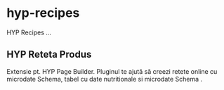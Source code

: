 # hyp-recipes

HYP Recipes ...

## HYP Reteta Produs

Extensie pt. HYP Page Builder. Pluginul te ajută să creezi retete online cu microdate Schema, tabel cu date nutritionale si microdate Schema .
